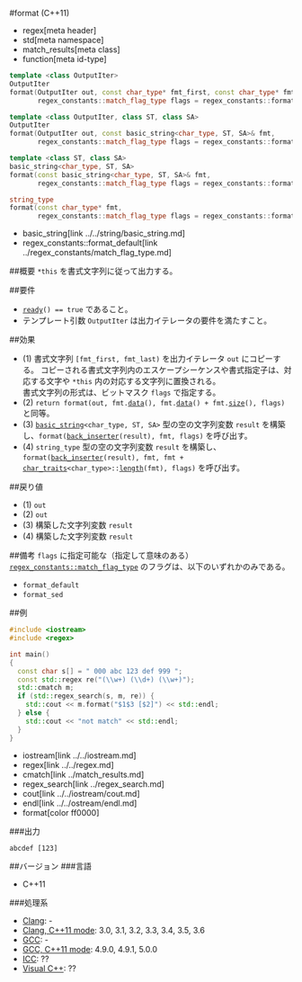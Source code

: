 #format (C++11)
* regex[meta header]
* std[meta namespace]
* match_results[meta class]
* function[meta id-type]

```cpp
template <class OutputIter>
OutputIter
format(OutputIter out, const char_type* fmt_first, const char_type* fmt_last,
       regex_constants::match_flag_type flags = regex_constants::format_default) const;	// (1)

template <class OutputIter, class ST, class SA>
OutputIter
format(OutputIter out, const basic_string<char_type, ST, SA>& fmt,
       regex_constants::match_flag_type flags = regex_constants::format_default) const;	// (2)

template <class ST, class SA>
basic_string<char_type, ST, SA>
format(const basic_string<char_type, ST, SA>& fmt,
       regex_constants::match_flag_type flags = regex_constants::format_default) const;	// (3)

string_type
format(const char_type* fmt,
       regex_constants::match_flag_type flags = regex_constants::format_default) const;	// (4)
```
* basic_string[link ../../string/basic_string.md]
* regex_constants::format_default[link ../regex_constants/match_flag_type.md]


##概要
`*this` を書式文字列に従って出力する。


##要件
- [`ready`](ready.md)`() == true` であること。
- テンプレート引数 `OutputIter` は出力イテレータの要件を満たすこと。


##効果
- (1) 書式文字列 `[fmt_first, fmt_last)` を出力イテレータ `out` にコピーする。
	コピーされる書式文字列内のエスケープシーケンスや書式指定子は、対応する文字や `*this` 内の対応する文字列に置換される。  
	書式文字列の形式は、ビットマスク `flags` で指定する。
- (2) `return format(out, fmt.`[`data`](../../string/basic_string/data.md)`(), fmt.`[`data`](../../string/basic_string/data.md)`() + fmt.`[`size`](../../string/basic_string/size.md)`(), flags)` と同等。
- (3) [`basic_string`](../../string/basic_string.md)`<char_type, ST, SA>` 型の空の文字列変数 `result` を構築し、`format(`[`back_inserter`](../../iterator/back_insert_iterator/back_inserter.md)`(result), fmt, flags)` を呼び出す。
- (4) `string_type` 型の空の文字列変数 `result` を構築し、`format(`[`back_inserter`](../../iterator/back_insert_iterator/back_inserter.md)`(result), fmt, fmt + `[`char_traits`](../../string/char_traits.md)`<char_type>::`[`length`](../../string/char_traits/length.md)`(fmt), flags)` を呼び出す。


##戻り値
- (1) `out`
- (2) `out`
- (3) 構築した文字列変数 `result`
- (4) 構築した文字列変数 `result`


##備考
`flags` に指定可能な（指定して意味のある） [`regex_constants::match_flag_type`](../regex_constants/match_flag_type.md) のフラグは、以下のいずれかのみである。

- `format_default`
- `format_sed`


##例
```cpp
#include <iostream>
#include <regex>

int main()
{
  const char s[] = " 000 abc 123 def 999 ";
  const std::regex re("(\\w+) (\\d+) (\\w+)");
  std::cmatch m;
  if (std::regex_search(s, m, re)) {
    std::cout << m.format("$1$3 [$2]") << std::endl;
  } else {
    std::cout << "not match" << std::endl;
  }
}
```
* iostream[link ../../iostream.md]
* regex[link ../../regex.md]
* cmatch[link ../match_results.md]
* regex_search[link ../regex_search.md]
* cout[link ../../iostream/cout.md]
* endl[link ../../ostream/endl.md]
* format[color ff0000]

###出力
```
abcdef [123]
```


##バージョン
###言語
- C++11

###処理系
- [Clang](/implementation.md#clang): -
- [Clang, C++11 mode](/implementation.md#clang): 3.0, 3.1, 3.2, 3.3, 3.4, 3.5, 3.6
- [GCC](/implementation.md#gcc): -
- [GCC, C++11 mode](/implementation.md#gcc): 4.9.0, 4.9.1, 5.0.0
- [ICC](/implementation.md#icc): ??
- [Visual C++](/implementation.md#visual_cpp): ??
